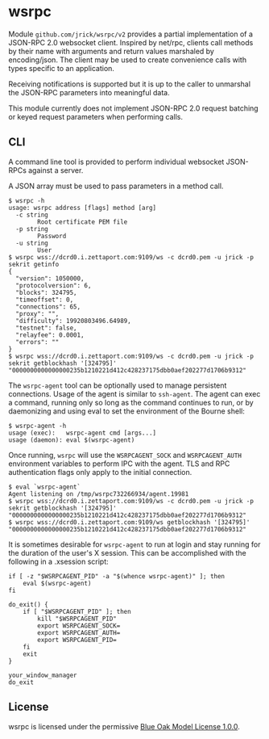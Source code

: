 wsrpc
=====

Module `github.com/jrick/wsrpc/v2` provides a partial implementation of a
JSON-RPC 2.0 websocket client.  Inspired by net/rpc, clients call methods by
their name with arguments and return values marshaled by encoding/json.  The
client may be used to create convenience calls with types specific to an
application.

Receiving notifications is supported but it is up to the caller to unmarshal the
JSON-RPC parameters into meaningful data.

This module currently does not implement JSON-RPC 2.0 request batching or keyed
request parameters when performing calls.

## CLI

A command line tool is provided to perform individual websocket JSON-RPCs
against a server.

A JSON array must be used to pass parameters in a method call.

```
$ wsrpc -h
usage: wsrpc address [flags] method [arg]
  -c string
        Root certificate PEM file
  -p string
        Password
  -u string
        User
$ wsrpc wss://dcrd0.i.zettaport.com:9109/ws -c dcrd0.pem -u jrick -p sekrit getinfo
{
  "version": 1050000,
  "protocolversion": 6,
  "blocks": 324795,
  "timeoffset": 0,
  "connections": 65,
  "proxy": "",
  "difficulty": 19920803496.64989,
  "testnet": false,
  "relayfee": 0.0001,
  "errors": ""
}
$ wsrpc wss://dcrd0.i.zettaport.com:9109/ws -c dcrd0.pem -u jrick -p sekrit getblockhash '[324795]'
"0000000000000000235b1210221d412c428237175dbb0aef202277d1706b9312"
```


The `wsrpc-agent` tool can be optionally used to manage persistent connections.
Usage of the agent is similar to `ssh-agent`.  The agent can exec a command,
running only so long as the command continues to run, or by daemonizing and
using eval to set the environment of the Bourne shell:

```
$ wsrpc-agent -h
usage (exec):   wsrpc-agent cmd [args...]
usage (daemon): eval $(wsrpc-agent)
```

Once running, `wsrpc` will use the `WSRPCAGENT_SOCK` and `WSRPCAGENT_AUTH`
environment variables to perform IPC with the agent.  TLS and RPC authentication
flags only apply to the initial connection.

```
$ eval `wsrpc-agent`
Agent listening on /tmp/wsrpc732266934/agent.19981
$ wsrpc wss://dcrd0.i.zettaport.com:9109/ws -c dcrd0.pem -u jrick -p sekrit getblockhash '[324795]'
"0000000000000000235b1210221d412c428237175dbb0aef202277d1706b9312"
$ wsrpc wss://dcrd0.i.zettaport.com:9109/ws getblockhash '[324795]'
"0000000000000000235b1210221d412c428237175dbb0aef202277d1706b9312"
```

It is sometimes desirable for `wsrpc-agent` to run at login and stay
running for the duration of the user's X session.  This can be
accomplished with the following in a .xsession script:

```
if [ -z "$WSRPCAGENT_PID" -a "$(whence wsrpc-agent)" ]; then
	eval $(wsrpc-agent)
fi

do_exit() {
	if [ "$WSRPCAGENT_PID" ]; then
		kill "$WSRPCAGENT_PID"
		export WSRPCAGENT_SOCK=
		export WSRPCAGENT_AUTH=
		export WSRPCAGENT_PID=
	fi
	exit
}

your_window_manager
do_exit
```

## License

wsrpc is licensed under the permissive
[Blue Oak Model License 1.0.0](https://blueoakcouncil.org/license/1.0.0).
